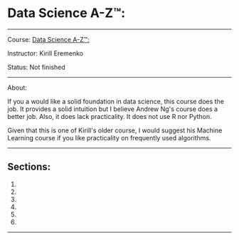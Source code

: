 # Data Science A-Z™:
---
Course: [Data Science A-Z™: ](https://www.udemy.com/deeplearning/)

Instructor: Kirill Eremenko

Status: Not finished

---
About:

If you a would like a solid foundation in data science, this course does the job. It provides a solid intuition but I believe Andrew Ng's course does a better job. Also, it does lack practicality. It does not use R nor Python.

Given that this is one of Kirill's older course, I would suggest his Machine Learning course if you like practicality on frequently used algorithms.

---
## Sections:
1. [](https://github.com/alexguanga/udemy-deep-learning/tree/master/01_ArtificialNeuralNetworks)
2. [](https://github.com/alexguanga/udemy-deep-learning/tree/master/02_ConvolutionalNeuralNetworks)
3. [](https://github.com/alexguanga/udemy-deep-learning/tree/master/03_RecurrentNeuralNetworks)
4. [](https://github.com/alexguanga/udemy-deep-learning/tree/master/04_SelfOrganizingMaps)
5. [](https://github.com/alexguanga/udemy-deep-learning/tree/master/05_BoltzmannMachines)
6. [](https://github.com/alexguanga/udemy-deep-learning/tree/master/06_AutoEncoders)
---
